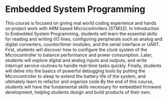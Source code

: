 # Embedded System Programming

This course is focused on giving real world coding experience and hands on project work with ARM based Microcontrollers (STM32).
In Introduction to Embedded System Programming, students will learn the essential skills for reading and writing I/O lines, 
configuring peripherals such as analog and digital converters, counter/timer modules, and the serial interface or UART. First,
students will discover how to configure the clock system of the Microcontroller to balance performance and power consumption.
Later, students will explore digital and analog inputs and outputs, and write interrupt service routines to handle real-time tasks quickly.
Finally, students will delve into the basics of powerful debugging tools by putting the Microcontroller to sleep to extend the battery life of the system, 
and ultimately learn to refactor and organize code.By the end of this course, students will have the fundamental skills necessary for embedded firmware 
development, helping students design and build products of their own.

